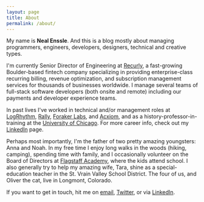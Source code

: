 ```yaml
---
layout: page
title: About
permalink: /about/
---
```


My name is **Neal Enssle**. And this is a blog mostly about managing programmers, engineers, developers, designers, technical and creative types.

I'm currently Senior Director of Engineering at [Recurly](http://www.recurly.com), a fast-growing Boulder-based fintech company specializing in providing enterprise-class recurring billing, revenue optimization, and subscription management services for thousands of businesses worldwide. I manage several teams of full-stack software developers (both onsite and remote) including our payments and developer experience teams. 

In past lives I've worked in technical and/or management roles at [LogRhythm](http://www.logrhythm.com), [Rally](http://rally.com), [Foraker Labs](http://www.foraker.com), and [Acxiom](http://acxiom.com), and as a history-professor-in-training at the [University of Chicago](http://uchicago.edu). For more career info, check out my [LinkedIn](https://www.linkedin.com/in/nealenssle) page.

<!--
I've recently revived a fun side project: <a href="http://codequotes.com">code<strong>quotes</strong>.com</a> &mdash; a website dedicated to recording quotations from and about programmers and designers &mdash; is back up and running and I'm migrating content. 
-->

Perhaps most importantly, I'm the father of two pretty amazing youngsters: Anna and Noah. In my free time I enjoy long walks in the woods (hiking, camping), spending time with family, and I occasionally volunteer on the Board of Directors at [Flagstaff Academy](http://flagstaffacademy.org), where the kids attend school. I also generally try to help my amazing wife, Tara, shine as a special-education teacher in the St. Vrain Valley School District. The four of us, and Oliver the cat, live in Longmont, Colorado. 

If you want to get in touch, hit me on [email](mail&#116;&#111;&#58;%&#54;5&#110;ssl&#101;+&#37;77eb&#64;&#103;%6Dail&#46;c%&#54;Fm), [Twitter](http://twitter.com/nealenssle), or via [LinkedIn](https://www.linkedin.com/in/nealenssle).
